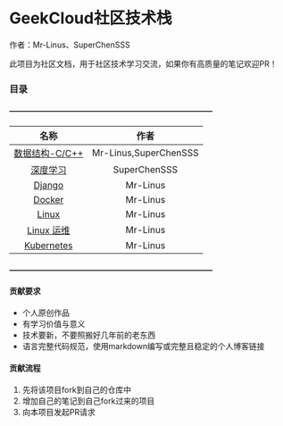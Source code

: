 # GeekCloud社区技术栈

作者：Mr-Linus、SuperChenSSS

此项目为社区文档，用于社区技术学习交流，如果你有高质量的笔记欢迎PR！

### 目录

#### ——————————————————————————

|                名称                 |         作者          |
| :---------------------------------: | :-------------------: |
| [数据结构-C/C++](./Data-Structure/) | Mr-Linus,SuperChenSSS |
|     [深度学习](./DeepLearning/)     |     SuperChenSSS      |
|         [Django](./Django/)         |       Mr-Linus        |
|         [Docker](./Docker/)         |       Mr-Linus        |
|         [Linux ](./Linux/)          |       Mr-Linus        |
|         [Linux 运维](http://www.geekfan.top/)          |       Mr-Linus        |
|         [Kubernetes ](https://note.geekfan.top/2018/07/17/K8S-InfoCollection/)          |       Mr-Linus        |
#### ——————————————————————————

#### 

#### 贡献要求

- 个人原创作品
- 有学习价值与意义
- 技术要新，不要照搬好几年前的老东西
- 语言完整代码规范，使用markdown编写或完整且稳定的个人博客链接



#### 贡献流程

1. 先将该项目fork到自己的仓库中
2. 增加自己的笔记到自己fork过来的项目
3. 向本项目发起PR请求